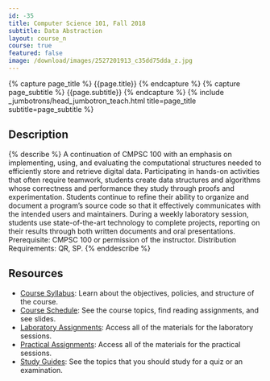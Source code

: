 ```yaml
---
id: -35
title: Computer Science 101, Fall 2018
subtitle: Data Abstraction
layout: course_n
course: true
featured: false
image: /download/images/2527201913_c35dd75dda_z.jpg
---
```


{% capture page_title %} {{page.title}} {% endcapture %}
{% capture page_subtitle %} {{page.subtitle}} {% endcapture %}
{% include _jumbotrons/head_jumbotron_teach.html title=page_title subtitle=page_subtitle %}

## Description

{% describe %}
A continuation of CMPSC 100 with an emphasis on implementing, using, and
evaluating the computational structures needed to efficiently store and retrieve
digital data. Participating in hands-on activities that often require teamwork,
students create data structures and algorithms whose correctness and performance
they study through proofs and experimentation. Students continue to refine their
ability to organize and document a program’s source code so that it effectively
communicates with the intended users and maintainers. During a weekly laboratory
session, students use state-of-the-art technology to complete projects,
reporting on their results through both written documents and oral
presentations. Prerequisite: CMPSC 100 or permission of the instructor.
Distribution Requirements: QR, SP.
{% enddescribe %}

## Resources

<ul>

<li><a href="https://github.com/Allegheny-Computer-Science-101-F2018/cs101-F2018-syllabus/releases/download/cs101F2018_syllabus-1.0.1/cs101F2018_syllabus.pdf"
class="major">Course Syllabus</a>: Learn about the objectives, policies, and structure of the course.</li>

<li><a href="{{site.baseurl}}teaching/cs101F2018/schedule/"
class="major">Course Schedule</a>: See the course topics, find reading assignments, and see slides.</li>

<li><a href="{{site.baseurl}}teaching/cs101F2018/laboratories/"
class="major">Laboratory Assignments</a>: Access all of the materials for the laboratory sessions.</li>

<li><a href="{{site.baseurl}}teaching/cs101F2018/practicals/"
class="major">Practical Assignments</a>: Access all of the materials for the practical sessions.</li>

<li><a href="{{site.baseurl}}teaching/cs101F2018/studyguides/"
class="major">Study Guides</a>: See the topics that you should study for a quiz or an examination.</li>

</ul>
